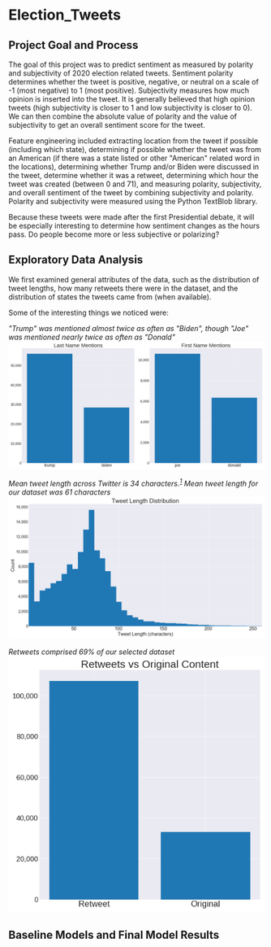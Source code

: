 # Election_Tweets

## Project Goal and Process

The goal of this project was to predict sentiment as measured by polarity and subjectivity of 2020 election related tweets. Sentiment polarity determines whether the tweet is positive, negative, or neutral on a scale of -1 (most negative) to 1 (most positive). Subjectivity measures how much opinion is inserted into the tweet. It is generally believed that high opinion tweets (high subjectivity is closer to 1 and low subjectivity is closer to 0). We can then combine the absolute value of polarity and the value of subjectivity to get an overall sentiment score for the tweet.

Feature engineering included extracting location from the tweet if possible (including which state), determining if possible whether the tweet was from an American (if there was a state listed or other "American" related word in the locations), determining whether Trump and/or Biden were discussed in the tweet, determine whether it was a retweet, determining which hour the tweet was created (between 0 and 71), and measuring polarity, subjectivity, and overall sentiment of the tweet by combining subjectivity and polarity. Polarity and subjectivity were measured using the Python TextBlob library.

Because these tweets were made after the first Presidential debate, it will be especially interesting to determine how sentiment changes as the hours pass. Do people become more or less subjective or polarizing?

## Exploratory Data Analysis

We first examined general attributes of the data, such as the distribution of tweet lengths, how many retweets there were in the dataset, and the distribution of states the tweets came from (when available).

Some of the interesting things we noticed were:

*_"Trump" was mentioned almost twice as often as "Biden", though "Joe" was mentioned nearly twice as often as "Donald"_*
![Name mentions](/images/name_mentions.png)

*_Mean tweet length across Twitter is 34 characters.<sup>[1](https://slate.com/technology/2018/10/twitter-tweet-character-limits-280-140-effect.html)</sup> Mean tweet length for our dataset was 61 characters_*
![Tweet length distribution](/images/tweet_len_dist.png)

*_Retweets comprised 69% of our selected dataset_*
![Retweets vs original content](/images/retweets.png)


## Baseline Models and Final Model Results



